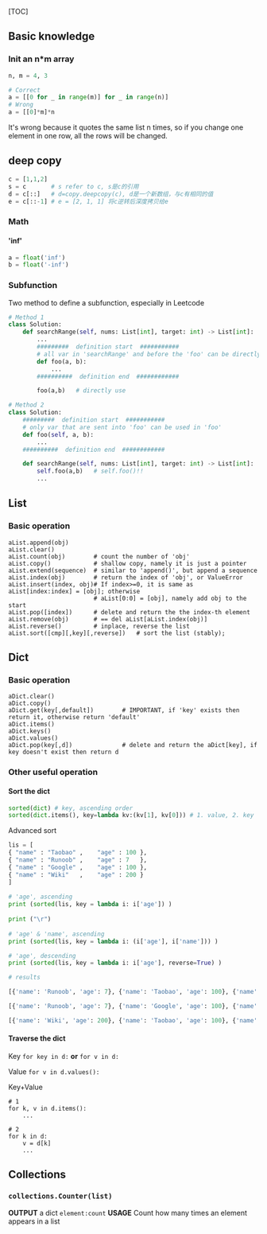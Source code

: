 [TOC]

## Basic knowledge
### Init an n*m array
```python
n, m = 4, 3

# Correct
a = [[0 for _ in range(m)] for _ in range(n)]
# Wrong
a = [[0]*m]*n
```
It's wrong because it quotes the same list n times, so if you change one element in one row, all the rows will be changed.

## deep copy
```python
c = [1,1,2]
s = c       # s refer to c, s是c的引用
d = c[::]   # d=copy.deepcopy(c), d是一个新数组，与c有相同的值
e = c[::-1] # e = [2, 1, 1] 将c逆转后深度拷贝给e
```
### Math
#### 'inf'
```python
a = float('inf')
b = float('-inf')
```
### Subfunction
Two method to define a subfunction, especially in Leetcode
```python
# Method 1
class Solution:
    def searchRange(self, nums: List[int], target: int) -> List[int]:
        ...
        #########  definition start  ########### 
        # all var in 'searchRange' and before the 'foo' can be directly used in 'foo'
        def foo(a, b):
            ...
        ##########  definition end  ############ 

        foo(a,b)   # directly use

# Method 2
class Solution:
    #########  definition start  ########### 
    # only var that are sent into 'foo' can be used in 'foo'
    def foo(self, a, b):
        ...
    ##########  definition end  ############ 

    def searchRange(self, nums: List[int], target: int) -> List[int]:
        self.foo(a,b)   # self.foo()!!
        ...
```


## List
### Basic operation
```python{.line-numbers}
aList.append(obj)
aList.clear()
aList.count(obj)        # count the number of 'obj'
aList.copy()            # shallow copy, namely it is just a pointer
aList.extend(sequence)  # similar to 'append()', but append a sequence
aList.index(obj)        # return the index of 'obj', or ValueError
aList.insert(index, obj)# If index>=0, it is same as aList[index:index] = [obj]; otherwise
                        # aList[0:0] = [obj], namely add obj to the start
aList.pop([index])      # delete and return the the index-th element
aList.remove(obj)       # == del aList[aList.index(obj)]
aList.reverse()         # inplace, reverse the list
aList.sort([cmp][,key][,reverse])   # sort the list (stably);

```
## Dict
### Basic operation
```python{.line-numbers}
aDict.clear()
aDict.copy()
aDict.get(key[,default])        # IMPORTANT, if 'key' exists then return it, otherwise return 'default'
aDict.items()
aDict.keys()
aDict.values()
aDict.pop(key[,d])              # delete and return the aDict[key], if key doesn't exist then return d
```
### Other useful operation
#### Sort the dict
```python
sorted(dict) # key, ascending order
sorted(dict.items(), key=lambda kv:(kv[1], kv[0])) # 1. value, 2. key
```
Advanced sort
```python
lis = [
{ "name" : "Taobao" ,    "age" : 100 },  
{ "name" : "Runoob" ,    "age" : 7   }, 
{ "name" : "Google" ,    "age" : 100 }, 
{ "name" : "Wiki"   ,    "age" : 200 }
] 
  
# 'age', ascending
print (sorted(lis, key = lambda i: i['age']) )
  
print ("\r") 
  
# 'age' & 'name', ascending
print (sorted(lis, key = lambda i: (i['age'], i['name'])) )

# 'age', descending
print (sorted(lis, key = lambda i: i['age'], reverse=True) )
```
```python
# results

[{'name': 'Runoob', 'age': 7}, {'name': 'Taobao', 'age': 100}, {'name': 'Google', 'age': 100}, {'name': 'Wiki', 'age': 200}]

[{'name': 'Runoob', 'age': 7}, {'name': 'Google', 'age': 100}, {'name': 'Taobao', 'age': 100}, {'name': 'Wiki', 'age': 200}]

[{'name': 'Wiki', 'age': 200}, {'name': 'Taobao', 'age': 100}, {'name': 'Google', 'age': 100}, {'name': 'Runoob', 'age': 7}]
```

#### Traverse the dict
Key
``` for key in d: ``` **or** ``` for v in d: ```

Value
``` for v in d.values(): ```

Key+Value
```python{.line-numbers}
# 1
for k, v in d.items():
    ...

# 2
for k in d:
    v = d[k]
    ...
```


## Collections
### `collections.Counter(list)` 
**OUTPUT**  a dict `element:count`
**USAGE**   Count how many times an element appears in a list
